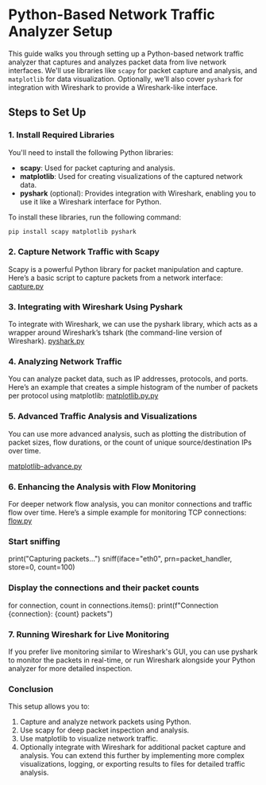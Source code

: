 # Python-Based Network Traffic Analyzer Setup

This guide walks you through setting up a Python-based network traffic analyzer that captures and analyzes packet data from live network interfaces. We'll use libraries like `scapy` for packet capture and analysis, and `matplotlib` for data visualization. Optionally, we’ll also cover `pyshark` for integration with Wireshark to provide a Wireshark-like interface.

## Steps to Set Up

### 1. Install Required Libraries

You'll need to install the following Python libraries:

- **scapy**: Used for packet capturing and analysis.
- **matplotlib**: Used for creating visualizations of the captured network data.
- **pyshark** (optional): Provides integration with Wireshark, enabling you to use it like a Wireshark interface for Python.

To install these libraries, run the following command:

```bash
pip install scapy matplotlib pyshark
```


### 2. Capture Network Traffic with Scapy
Scapy is a powerful Python library for packet manipulation and capture. Here’s a basic script to capture packets from a network interface:
[capture.py](https://github.com/simon-shakya/network/blob/main/packet-sniffer/capture.py)


### 3. Integrating with Wireshark Using Pyshark

To integrate with Wireshark, we can use the pyshark library, which acts as a wrapper around Wireshark’s tshark (the command-line version of Wireshark).
[pyshark.py](https://github.com/simon-shakya/network/blob/main/packet-sniffer/pyshark.py)

### 4. Analyzing Network Traffic
You can analyze packet data, such as IP addresses, protocols, and ports. Here’s an example that creates a simple histogram of the number of packets per protocol using matplotlib:
[matplotlib.py.py](https://github.com/simon-shakya/network/blob/main/packet-sniffer/matplotlib.py)

### 5. Advanced Traffic Analysis and Visualizations
You can use more advanced analysis, such as plotting the distribution of packet sizes, flow durations, or the count of unique source/destination IPs over time.

[matplotlib-advance.py](https://github.com/simon-shakya/network/blob/main/packet-sniffer/matplotlib-advance.py)

### 6. Enhancing the Analysis with Flow Monitoring
For deeper network flow analysis, you can monitor connections and traffic flow over time. Here’s a simple example for monitoring TCP connections:
[flow.py](https://github.com/simon-shakya/network/blob/main/packet-sniffer/flow.py)


### Start sniffing
print("Capturing packets...")
sniff(iface="eth0", prn=packet_handler, store=0, count=100)

### Display the connections and their packet counts
for connection, count in connections.items():
    print(f"Connection {connection}: {count} packets")

### 7. Running Wireshark for Live Monitoring
If you prefer live monitoring similar to Wireshark's GUI, you can use pyshark to monitor the packets in real-time, or run Wireshark alongside your Python analyzer for more detailed inspection.

### Conclusion
This setup allows you to:
1. Capture and analyze network packets using Python.
2. Use scapy for deep packet inspection and analysis.
3. Use matplotlib to visualize network traffic.
4. Optionally integrate with Wireshark for additional packet capture and analysis.
You can extend this further by implementing more complex visualizations, logging, or exporting results to files for detailed traffic analysis.
